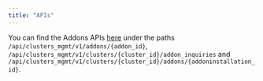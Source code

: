 ```yaml
---
title: "APIs"
---
```


You can find the Addons APIs [here](https://api.openshift.com/#/default) under the paths
`/api/clusters_mgmt/v1/addons/{addon_id}`, `/api/clusters_mgmt/v1/clusters/{cluster_id}/addon_inquiries` and 
`/api/clusters_mgmt/v1/clusters/{cluster_id}/addons/{addoninstallation_id}`.